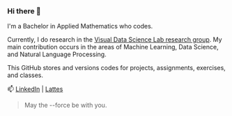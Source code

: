 ### Hi there 👋

I'm a Bachelor in Applied Mathematics who codes.

Currently, I do research in the [Visual Data Science Lab research group](https://github.com/visual-ds). My main contribution occurs in the areas of Machine Learning, Data Science, and Natural Language Processing.

This GitHub stores and versions codes for projects, assignments, exercises, and classes.

📫 [LinkedIn](https://www.linkedin.com/in/lucasresck/) | [Lattes](http://lattes.cnpq.br/6918672604813151)

> May the --force be with you.
